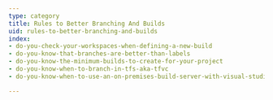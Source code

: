 ```yaml
---
type: category
title: Rules to Better Branching And Builds
uid: rules-to-better-branching-and-builds
index:
- do-you-check-your-workspaces-when-defining-a-new-build
- do-you-know-that-branches-are-better-than-labels
- do-you-know-the-minimum-builds-to-create-for-your-project
- do-you-know-when-to-branch-in-tfs-aka-tfvc
- do-you-know-when-to-use-an-on-premises-build-server-with-visual-studio-online

---
```

 

